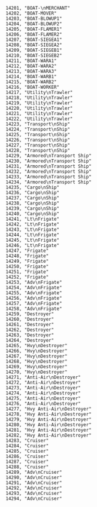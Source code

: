 ﻿```text
14201, "BOAT-\nMERCHANT"
14202, "BOAT-MOVER"
14203, "BOAT-BLOWUP1"
14204, "BOAT-BLOWUP2"
14205, "BOAT-FLAMER1"
14206, "BOAT-FLAMER2"
14207, "BOAT-SIEGEA1"
14208, "BOAT-SIEGEA2"
14209, "BOAT-SIEGEB1"
14210, "BOAT-SIEGEB2"
14211, "BOAT-WARA1"
14212, "BOAT-WARA2"
14213, "BOAT-WARA3"
14214, "BOAT-WARB1"
14215, "BOAT-WARB2"
14216, "BOAT-WORKER"
14217, "Utility\nTrawler"
14218, "Utility\nTrawler"
14219, "Utility\nTrawler"
14220, "Utility\nTrawler"
14221, "Utility\nTrawler"
14222, "Utility\nTrawler"
14223, "Transport\nShip"
14224, "Transport\nShip"
14225, "Transport\nShip"
14226, "Transport\nShip"
14227, "Transport\nShip"
14228, "Transport\nShip"
14229, "Armored\nTransport Ship"
14230, "Armored\nTransport Ship"
14231, "Armored\nTransport Ship"
14232, "Armored\nTransport Ship"
14233, "Armored\nTransport Ship"
14234, "Armored\nTransport Ship"
14235, "Cargo\nShip"
14236, "Cargo\nShip"
14237, "Cargo\nShip"
14238, "Cargo\nShip"
14239, "Cargo\nShip"
14240, "Cargo\nShip"
14241, "Lt\nFrigate"
14242, "Lt\nFrigate"
14243, "Lt\nFrigate"
14244, "Lt\nFrigate"
14245, "Lt\nFrigate"
14246, "Lt\nFrigate"
14247, "Frigate"
14248, "Frigate"
14249, "Frigate"
14250, "Frigate"
14251, "Frigate"
14252, "Frigate"
14253, "Adv\nFrigate"
14254, "Adv\nFrigate"
14255, "Adv\nFrigate"
14256, "Adv\nFrigate"
14257, "Adv\nFrigate"
14258, "Adv\nFrigate"
14259, "Destroyer"
14260, "Destroyer"
14261, "Destroyer"
14262, "Destroyer"
14263, "Destroyer"
14264, "Destroyer"
14265, "Hvy\nDestroyer"
14266, "Hvy\nDestroyer"
14267, "Hvy\nDestroyer"
14268, "Hvy\nDestroyer"
14269, "Hvy\nDestroyer"
14270, "Hvy\nDestroyer"
14271, "Anti-Air\nDestroyer"
14272, "Anti-Air\nDestroyer"
14273, "Anti-Air\nDestroyer"
14274, "Anti-Air\nDestroyer"
14275, "Anti-Air\nDestroyer"
14276, "Anti-Air\nDestroyer"
14277, "Hvy Anti-Air\nDestroyer"
14278, "Hvy Anti-Air\nDestroyer"
14279, "Hvy Anti-Air\nDestroyer"
14280, "Hvy Anti-Air\nDestroyer"
14281, "Hvy Anti-Air\nDestroyer"
14282, "Hvy Anti-Air\nDestroyer"
14283, "Cruiser"
14284, "Cruiser"
14285, "Cruiser"
14286, "Cruiser"
14287, "Cruiser"
14288, "Cruiser"
14289, "Adv\nCruiser"
14290, "Adv\nCruiser"
14291, "Adv\nCruiser"
14292, "Adv\nCruiser"
14293, "Adv\nCruiser"
14294, "Adv\nCruiser"
```